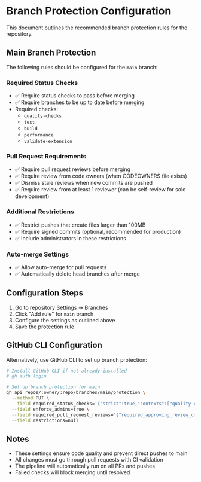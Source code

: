 # Branch Protection Configuration

This document outlines the recommended branch protection rules for the repository.

## Main Branch Protection

The following rules should be configured for the `main` branch:

### Required Status Checks
- ✅ Require status checks to pass before merging
- ✅ Require branches to be up to date before merging
- Required checks:
  - `quality-checks`
  - `test`
  - `build`
  - `performance`
  - `validate-extension`

### Pull Request Requirements
- ✅ Require pull request reviews before merging
- ✅ Require review from code owners (when CODEOWNERS file exists)
- ✅ Dismiss stale reviews when new commits are pushed
- ✅ Require review from at least 1 reviewer (can be self-review for solo development)

### Additional Restrictions
- ✅ Restrict pushes that create files larger than 100MB
- ✅ Require signed commits (optional, recommended for production)
- ✅ Include administrators in these restrictions

### Auto-merge Settings
- ✅ Allow auto-merge for pull requests
- ✅ Automatically delete head branches after merge

## Configuration Steps

1. Go to repository Settings → Branches
2. Click "Add rule" for `main` branch
3. Configure the settings as outlined above
4. Save the protection rule

## GitHub CLI Configuration

Alternatively, use GitHub CLI to set up branch protection:

```bash
# Install GitHub CLI if not already installed
# gh auth login

# Set up branch protection for main
gh api repos/:owner/:repo/branches/main/protection \
  --method PUT \
  --field required_status_checks='{"strict":true,"contexts":["quality-checks","test","build","performance","validate-extension"]}' \
  --field enforce_admins=true \
  --field required_pull_request_reviews='{"required_approving_review_count":1,"dismiss_stale_reviews":true}' \
  --field restrictions=null
```

## Notes

- These settings ensure code quality and prevent direct pushes to main
- All changes must go through pull requests with CI validation
- The pipeline will automatically run on all PRs and pushes
- Failed checks will block merging until resolved 